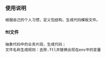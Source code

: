 ### 使用说明
    根据自己的个人习惯，定义包结构，生成代码模板文件。
#### ftl文件
    抽象代码中的业务片段，生成代码；
    文件名称生成规则：去除.ftl并替换出现在env中的变量

#### 
